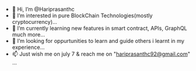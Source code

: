 - 👋 Hi, I’m @Hariprasanthc
- 👀 I’m interested in pure BlockChain Technologies(mostly cryptocurrency)...
- 🌱 I’m currently learning new features in smart contract, APIs, GraphQL much more...
- 💞️ I’m looking for oppurtunities to learn and guide others i learnt in my experience...
- 📫 Just wish me on july 7 & reach me on "hariprasanthc92@gmail.com" ...

<!---
Hariprasanthc/Hariprasanthc is a ✨ special ✨ repository because its `README.md` (this file) appears on your GitHub profile.
You can click the Preview link to take a look at your changes.
--->

